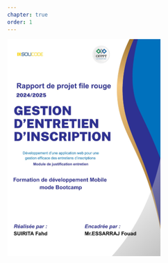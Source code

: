 ```yaml
---
chapter: true
order: 1
---
```


<img src="../assets/img/Page_de_gard.jpg" alt="Carte d’empathie" style="width:70%;">
